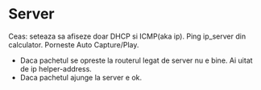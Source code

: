 # Server
Ceas: seteaza sa afiseze doar DHCP si ICMP(aka ip).
Ping ip_server din calculator. Porneste Auto Capture/Play.
+ Daca pachetul se opreste la routerul legat de server nu e bine. Ai uitat de ip helper-address.
+ Daca pachetul ajunge la server e ok.
